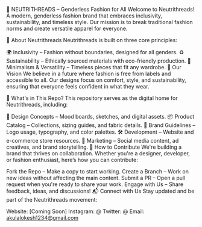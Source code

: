 🧵 NEUTRITHREADS – Genderless Fashion for All
Welcome to Neutrithreads! A modern, genderless fashion brand that embraces inclusivity, sustainability, and timeless style. Our mission is to break traditional fashion norms and create versatile apparel for everyone.

🌱 About Neutrithreads
Neutrithreads is built on three core principles:

🌍 Inclusivity – Fashion without boundaries, designed for all genders.
♻️ Sustainability – Ethically sourced materials with eco-friendly production.
🖤 Minimalism & Versatility – Timeless pieces that fit any wardrobe.
📌 Our Vision
We believe in a future where fashion is free from labels and accessible to all. Our designs focus on comfort, style, and sustainability, ensuring that everyone feels confident in what they wear.

🚀 What's in This Repo?
This repository serves as the digital home for Neutrithreads, including:

🎨 Design Concepts – Mood boards, sketches, and digital assets.
📦 Product Catalog – Collections, sizing guides, and fabric details.
📜 Brand Guidelines – Logo usage, typography, and color palettes.
🛠 Development – Website and e-commerce store resources.
📢 Marketing – Social media content, ad creatives, and brand storytelling.
🔧 How to Contribute
We're building a brand that thrives on collaboration. Whether you're a designer, developer, or fashion enthusiast, here’s how you can contribute:

Fork the Repo – Make a copy to start working.
Create a Branch – Work on new ideas without affecting the main content.
Submit a PR – Open a pull request when you're ready to share your work.
Engage with Us – Share feedback, ideas, and discussions!
📬 Connect with Us
Stay updated and be part of the Neutrithreads movement:

Website: [Coming Soon]
Instagram: @
Twitter: @
Email: akulalokesh1234@gmail.com
